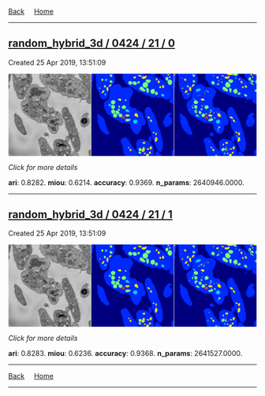 
[Back](..)&nbsp;&nbsp;&nbsp;&nbsp;&nbsp;[Home](https://leapmanlab.github.io/snapshots)

---

<div class="summary"><a href="0"><h2>random_hybrid_3d / 0424 / 21 / 0</h2></a><p>Created 25 Apr 2019, 13:51:09
</p><a href="0"><img src="0/media/summary.png" align="center"></a><p>
<i>Click for more details</i>
</p></div>

**ari**: 0.8282. **miou**: 0.6214. **accuracy**: 0.9369. **n_params**: 2640946.0000. 

---

<div class="summary"><a href="1"><h2>random_hybrid_3d / 0424 / 21 / 1</h2></a><p>Created 25 Apr 2019, 13:51:09
</p><a href="1"><img src="1/media/summary.png" align="center"></a><p>
<i>Click for more details</i>
</p></div>

**ari**: 0.8283. **miou**: 0.6236. **accuracy**: 0.9368. **n_params**: 2641527.0000. 

---

[Back](..)&nbsp;&nbsp;&nbsp;&nbsp;&nbsp;[Home](https://leapmanlab.github.io/snapshots)

---